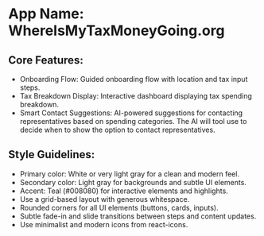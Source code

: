 # **App Name**: WhereIsMyTaxMoneyGoing.org

## Core Features:

- Onboarding Flow: Guided onboarding flow with location and tax input steps.
- Tax Breakdown Display: Interactive dashboard displaying tax spending breakdown.
- Smart Contact Suggestions: AI-powered suggestions for contacting representatives based on spending categories. The AI will tool use to decide when to show the option to contact representatives.

## Style Guidelines:

- Primary color: White or very light gray for a clean and modern feel.
- Secondary color: Light gray for backgrounds and subtle UI elements.
- Accent: Teal (#008080) for interactive elements and highlights.
- Use a grid-based layout with generous whitespace.
- Rounded corners for all UI elements (buttons, cards, inputs).
- Subtle fade-in and slide transitions between steps and content updates.
- Use minimalist and modern icons from react-icons.